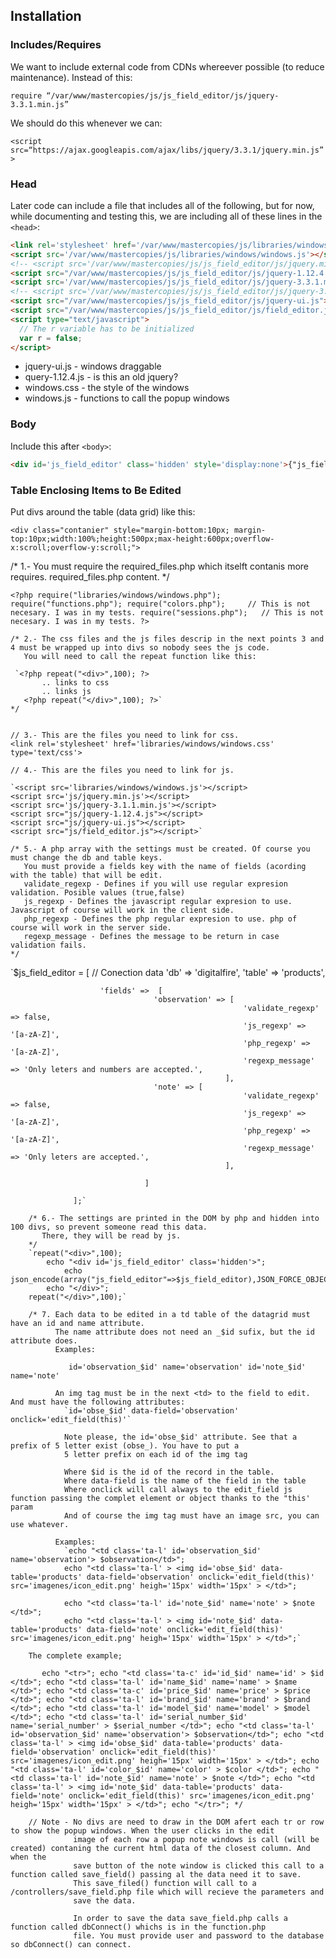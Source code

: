 ## Installation

### Includes/Requires

We want to include external code from CDNs whereever possible (to reduce maintenance). Instead of this:

```require “/var/www/mastercopies/js/js_field_editor/js/jquery-3.3.1.min.js”```

We should do this whenever we can:

```<script src=“https://ajax.googleapis.com/ajax/libs/jquery/3.3.1/jquery.min.js”>```
	
### Head

Later code can include a file that includes all of the following, but for now, while documenting and testing this, we are including all of these lines in the `<head>`:

```html
<link rel='stylesheet' href='/var/www/mastercopies/js/libraries/windows/windows.css' type='text/css'>
<script src='/var/www/mastercopies/js/libraries/windows/windows.js'></script>
<!-- <script src='/var/www/mastercopies/js/js_field_editor/js/jquery.min.js'></script> -->
<script src="/var/www/mastercopies/js/js_field_editor/js/jquery-1.12.4.js"></script>
<script src='/var/www/mastercopies/js/js_field_editor/js/jquery-3.3.1.min.js'></script>
<!-- <script src='/var/www/mastercopies/js/js_field_editor/js/jquery-3.5.1.js'></script> -->
<script src="/var/www/mastercopies/js/js_field_editor/js/jquery-ui.js"></script>
<script src="/var/www/mastercopies/js/js_field_editor/js/field_editor.js"></script>
<script type="text/javascript">
  // The r variable has to be initialized
  var r = false;
</script>
```

* jquery-ui.js - windows draggable
* query-1.12.4.js - is this an old jquery?
* windows.css - the style of the windows
* windows.js - functions to call the popup windows

### Body

Include this after `<body>`:

```html
<div id='js_field_editor' class='hidden' style='display:none'>{"js_field_editor":{"fields":{"notes":{"validate_regexp":false,"js_regexp":"[a-zA-Z]","php_regexp":"[a-zA-Z]","regexp_message":"Only leters are accepted."}}}}</div>
```

### Table Enclosing Items to Be Edited

Put divs around the table (data grid) like this:

```
<div class="contanier" style="margin-bottom:10px; margin-top:10px;width:100%;height:500px;max-height:600px;overflow-x:scroll;overflow-y:scroll;">
```


/* 1.- You must require the required_files.php which itselft contanis more requires.
    required_files.php content. */
  
  `<?php
		require("libraries/windows/windows.php");
		require("functions.php");
		require("colors.php");     // This is not necesary. I was in my tests.
   		require("sessions.php");   // This is not necesary. I was in my tests.
	?>`

	/* 2.- The css files and the js files descrip in the next points 3 and 4 must be wrapped up into divs so nobody sees the js code.
	   You will need to call the repeat function like this:
	   
     `<?php repeat("<div>",100); ?>
	       .. links to css
	       .. links js
	   <?php repeat("</div>",100); ?>`
	*/


    // 3.- This are the files you need to link for css.
    <link rel='stylesheet' href='libraries/windows/windows.css' type='text/css'>

    // 4.- This are the files you need to link for js.
    
    `<script src='libraries/windows/windows.js'></script>
  	<script src='js/jquery.min.js'></script>
  	<script src='js/jquery-3.1.1.min.js'></script>
    <script src="js/jquery-1.12.4.js"></script>
    <script src="js/jquery-ui.js"></script>
    <script src="js/field_editor.js"></script>`

    /* 5.- A php array with the settings must be created. Of course you must change the db and table keys.
       You must provide a fields key with the name of fields (acording with the table) that will be edit.
       validate_regexp - Defines if you will use regular expresion validation. Posible values (true,false)
       js_regexp - Defines the javascript regular expresion to use. Javascript of course will work in the client side.
       php_regexp - Defines the php regular expresion to use. php of course will work in the server side.
       regexp_message - Defines the message to be return in case validation fails.
    */
    
 `$js_field_editor = [
						// Conection data
						'db' => 'digitalfire',
						'table' => 'products',

						'fields' =>  [
									'observation' => [
														'validate_regexp' => false,
														'js_regexp' => '[a-zA-Z]',
														'php_regexp' => '[a-zA-Z]',
														'regexp_message' => 'Only leters and numbers are accepted.',
													],
									'note' => [
														'validate_regexp' => false,
														'js_regexp' => '[a-zA-Z]',
														'php_regexp' => '[a-zA-Z]',
														'regexp_message' => 'Only leters are accepted.',
													],

								  ]

			   	  ];`

		/* 6.- The settings are printed in the DOM by php and hidden into 100 divs, so prevent someone read this data.
		   There, they will be read by js.
		*/
   		`repeat("<div>",100);
  			echo "<div id='js_field_editor' class='hidden'>";
	    		echo json_encode(array("js_field_editor"=>$js_field_editor),JSON_FORCE_OBJECT);
	  		echo "</div>";
  		repeat("</div>",100);`

  		/* 7. Each data to be edited in a td table of the datagrid must have an id and name attribute.
  			  The name attribute does not need an _$id sufix, but the id attribute does.
  			  Examples:
`  			  id='observation_$id' name='observation'
  			  id='note_$id' name='note'`
          
  			  An img tag must be in the next <td> to the field to edit. And must have the following attributes:
  			    `id='obse_$id' data-field='observation' onclick='edit_field(this)'`

  			    Note please, the id='obse_$id' attribute. See that a prefix of 5 letter exist (obse_). You have to put a
  			    5 letter prefix on each id of the img tag

  			    Where $id is the id of the record in the table.
  			    Where data-field is the name of the field in the table
  			    Where onclick will call always to the edit_field js function passing the complet element or object thanks to the "this' param
  			    And of course the img tag must have an image src, you can use whatever.

  			  Examples:
  			    `echo "<td class='ta-l' id='observation_$id' name='observation'> $observation</td>";
    		    echo "<td class='ta-l' > <img id='obse_$id' data-table='products' data-field='observation' onclick='edit_field(this)' src='imagenes/icon_edit.png' heigh='15px' width='15px' > </td>";

    		    echo "<td class='ta-l' id='note_$id' name='note' > $note </td>";
    		    echo "<td class='ta-l' > <img id='note_$id' data-table='products' data-field='note' onclick='edit_field(this)' src='imagenes/icon_edit.png' heigh='15px' width='15px' > </td>";`

  		The complete example;
`  		echo "<tr>";
    		echo "<td class='ta-c' id='id_$id' name='id' > $id </td>";
    		echo "<td class='ta-l' id='name_$id' name='name' > $name </td>";
    		echo "<td class='ta-c' id='price_$id' name='price' > $price </td>";
    		echo "<td class='ta-l' id='brand_$id' name='brand' > $brand </td>";
    		echo "<td class='ta-l' id='model_$id' name='model' > $model </td>";
    		echo "<td class='ta-l' id='serial_number_$id' name='serial_number' > $serial_number </td>";
    		echo "<td class='ta-l' id='observation_$id' name='observation'> $observation</td>";
    		echo "<td class='ta-l' > <img id='obse_$id' data-table='products' data-field='observation' onclick='edit_field(this)' src='imagenes/icon_edit.png' heigh='15px' width='15px' > </td>";
    		echo "<td class='ta-l' id='color_$id' name='color' > $color </td>";
    		echo "<td class='ta-l' id='note_$id' name='note' > $note </td>";
    		echo "<td class='ta-l' > <img id='note_$id' data-table='products' data-field='note' onclick='edit_field(this)' src='imagenes/icon_edit.png' heigh='15px' width='15px' > </td>";
  		echo "</tr>";
  		*/`

  		// Note - No divs are need to draw in the DOM afert each tr or row to show the popup windows. When the user clicks in the edit
  		          image of each row a popup note windows is call (will be created) contaning the current html data of the closest column. And when the
  		          save button of the note window is clicked this call to a function called save_field() passing al the data need it to save.
  		          This save_filed() function will call to a /controllers/save_field.php file which will recieve the parameters and
  		          save the data.

  		          In order to save the data save_field.php calls a function called dbConnect() whichs is in the function.php
  		          file. You must provide user and password to the database so dbConnect() can connect.



